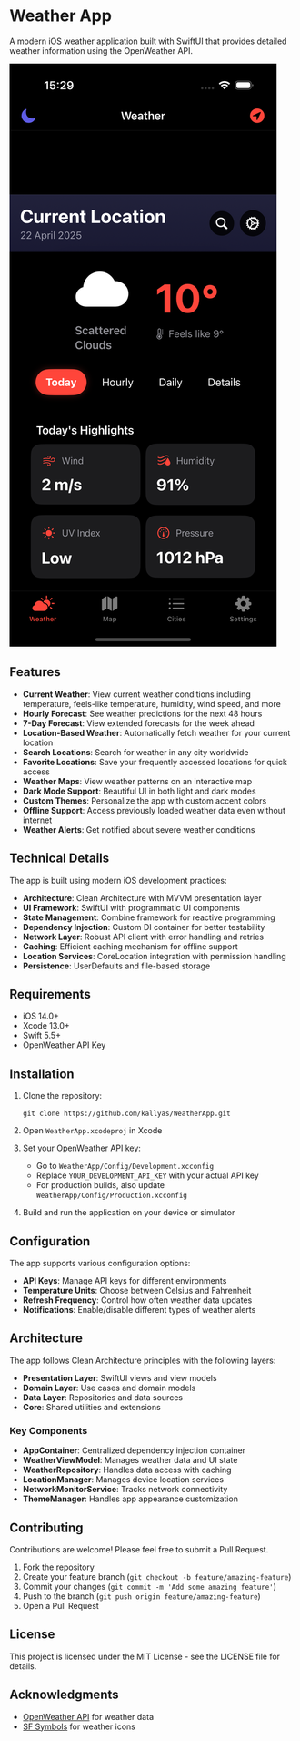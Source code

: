 # Weather App

A modern iOS weather application built with SwiftUI that provides detailed weather information using the OpenWeather API.

![Weather App Screenshot](app_screen.png)

## Features

- **Current Weather**: View current weather conditions including temperature, feels-like temperature, humidity, wind speed, and more
- **Hourly Forecast**: See weather predictions for the next 48 hours
- **7-Day Forecast**: View extended forecasts for the week ahead
- **Location-Based Weather**: Automatically fetch weather for your current location
- **Search Locations**: Search for weather in any city worldwide
- **Favorite Locations**: Save your frequently accessed locations for quick access
- **Weather Maps**: View weather patterns on an interactive map
- **Dark Mode Support**: Beautiful UI in both light and dark modes
- **Custom Themes**: Personalize the app with custom accent colors
- **Offline Support**: Access previously loaded weather data even without internet
- **Weather Alerts**: Get notified about severe weather conditions

## Technical Details

The app is built using modern iOS development practices:

- **Architecture**: Clean Architecture with MVVM presentation layer
- **UI Framework**: SwiftUI with programmatic UI components
- **State Management**: Combine framework for reactive programming
- **Dependency Injection**: Custom DI container for better testability
- **Network Layer**: Robust API client with error handling and retries
- **Caching**: Efficient caching mechanism for offline support
- **Location Services**: CoreLocation integration with permission handling
- **Persistence**: UserDefaults and file-based storage

## Requirements

- iOS 14.0+
- Xcode 13.0+
- Swift 5.5+
- OpenWeather API Key

## Installation

1. Clone the repository:
   ```
   git clone https://github.com/kallyas/WeatherApp.git
   ```

2. Open `WeatherApp.xcodeproj` in Xcode

3. Set your OpenWeather API key:
   - Go to `WeatherApp/Config/Development.xcconfig`
   - Replace `YOUR_DEVELOPMENT_API_KEY` with your actual API key
   - For production builds, also update `WeatherApp/Config/Production.xcconfig`

4. Build and run the application on your device or simulator

## Configuration

The app supports various configuration options:

- **API Keys**: Manage API keys for different environments
- **Temperature Units**: Choose between Celsius and Fahrenheit
- **Refresh Frequency**: Control how often weather data updates
- **Notifications**: Enable/disable different types of weather alerts

## Architecture

The app follows Clean Architecture principles with the following layers:

- **Presentation Layer**: SwiftUI views and view models
- **Domain Layer**: Use cases and domain models
- **Data Layer**: Repositories and data sources
- **Core**: Shared utilities and extensions

### Key Components

- **AppContainer**: Centralized dependency injection container
- **WeatherViewModel**: Manages weather data and UI state
- **WeatherRepository**: Handles data access with caching
- **LocationManager**: Manages device location services
- **NetworkMonitorService**: Tracks network connectivity
- **ThemeManager**: Handles app appearance customization

## Contributing

Contributions are welcome! Please feel free to submit a Pull Request.

1. Fork the repository
2. Create your feature branch (`git checkout -b feature/amazing-feature`)
3. Commit your changes (`git commit -m 'Add some amazing feature'`)
4. Push to the branch (`git push origin feature/amazing-feature`)
5. Open a Pull Request

## License

This project is licensed under the MIT License - see the LICENSE file for details.

## Acknowledgments

- [OpenWeather API](https://openweathermap.org/api) for weather data
- [SF Symbols](https://developer.apple.com/sf-symbols/) for weather icons

